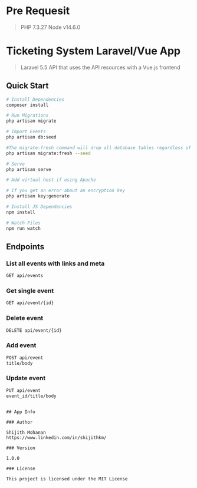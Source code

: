 # Pre Requesit 

> PHP 7.3.27 
> Node v14.6.0

# Ticketing System Laravel/Vue App

> Laravel 5.5 API that uses the API resources with a Vue.js frontend

## Quick Start

``` bash
# Install Dependencies
composer install

# Run Migrations
php artisan migrate

# Import Events
php artisan db:seed

#The migrate:fresh command will drop all database tables regardless of their prefix. This command should be used with caution when developing on a database that is shared with other applications.
php artisan migrate:fresh --seed

# Serve 
php artisan serve

# Add virtual host if using Apache

# If you get an error about an encryption key
php artisan key:generate

# Install JS Dependencies
npm install

# Watch Files
npm run watch
```

## Endpoints

### List all events with links and meta
``` bash
GET api/events
```
### Get single event
``` bash
GET api/event/{id}
```

### Delete event
``` bash
DELETE api/event/{id}
```

### Add event
``` bash
POST api/event
title/body
```

### Update event
``` bash
PUT api/event
event_id/title/body
```


```

## App Info

### Author

Shijith Mohanan
https://www.linkedin.com/in/shijithkm/

### Version

1.0.0

### License

This project is licensed under the MIT License

